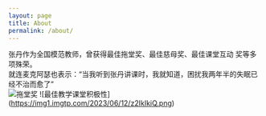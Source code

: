 ```yaml
---
layout: page
title: About
permalink: /about/
---
```

张丹作为全国模范教师，曾获得最佳拖堂奖、最佳慈母奖、最佳课堂互动 奖等多项殊荣。\
就连麦克阿瑟也表示：“当我听到张丹讲课时，我就知道，困扰我两年半的失眠已经不治而愈了”\
![拖堂奖](https://img1.imgtp.com/2023/06/11/rwaWNRqx.png)
![最佳教学课堂积极性]
(https://img1.imgtp.com/2023/06/12/z2IkIkiQ.png)